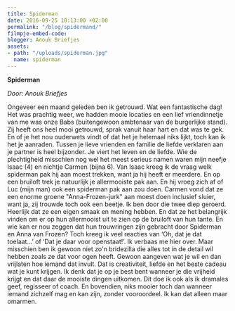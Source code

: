 ```yaml
---
title: Spiderman
date: 2016-09-25 10:13:00 +02:00
permalink: "/blog/spidermand/"
filmpje-embed-code: 
blogger: Anouk Briefjes
assets:
- path: "/uploads/spiderman.jpg"
  name: spiderman
---
```


**Spiderman**

*Door: Anouk Briefjes*

Ongeveer een maand geleden ben ik getrouwd. Wat een fantastische dag! Het was prachtig weer, we hadden mooie locaties en een lief vriendinnetje van me was onze Babs (buitengewoon ambtenaar van de burgerlijke stand). Zij heeft ons heel mooi getrouwd, sprak vanuit haar hart en dat was te gek. En of je het nou ouderwets vindt of dat het je helemaal niks lijkt, toch kan ik het je aanraden. Tussen je lieve vrienden en familie de liefde verklaren aan je partner is heel bijzonder. Je viert het leven en de liefde.
Wie de plechtigheid misschien nog wel het meest serieus namen waren mijn neefje Isaac (4) en nichtje Carmen (bijna 6). Van Isaac kreeg ik de vraag welk spiderman pak hij aan moest trekken, want ja hij heeft er meerdere. En op een bruiloft trek je natuurlijk je allermooiste pak aan. En hij vroeg zich af of Luc (mijn man) ook een spiderman pak aan zou doen.  Carmen vond dat ze een enorme groene "Anna-Frozen-jurk" aan moest doen inclusief sluier, want ja, zij trouwde toch ook een beetje.
Ik ben door die twee diep geroerd. Heerlijk dat ze een eigen smaak en mening hebben. En dat ze het belangrijk vinden om er  op hun allermooist uit te zien op de bruiloft van hun tante. En wie kan er nou zeggen dat hun trouwringen zijn gebracht door Spiderman en Anna van Frozen? 
Toch kreeg ik veel reacties van ‘Oh, dat je dat toelaat...’ of ‘Dat je daar voor openstaat!’. Ik verbaas me hier over. Maar misschien ben ik gewoon niet zo'n bridezilla die alles tot in de detail wil hebben zoals ze dat voor ogen heeft. Gewoon aangeven wat je wil en dan vrijlaten hoe iemand dat invult. Dat is creativiteit, liefde en het beste cadeau wat je kunt krijgen. Ik denk dat je op je best bent wanneer je die vrijheid krijgt en dat daar de mooiste dingen uitkomen. Dit doe ik ook als ik dramales geef, regisseer of coach.
En bovendien, niks mooier toch dan wanneer iemand zichzelf mag en kan zijn, zonder vooroordeel. Ik kan dat alleen maar omarmen.
